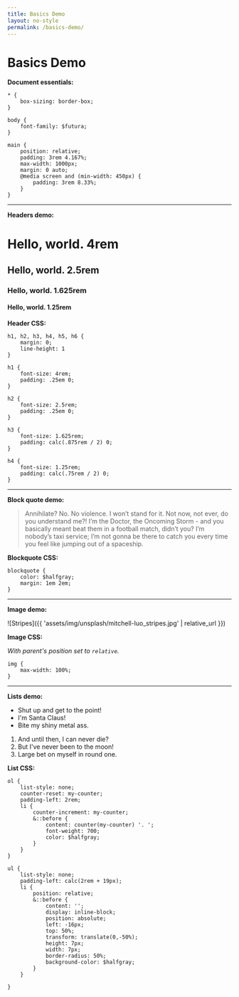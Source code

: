 ```yaml
---
title: Basics Demo
layout: no-style
permalink: /basics-demo/
---
```


<main class="basics-demo-wrapper" markdown="1">

# Basics Demo

**Document essentials:**

```
* {
	box-sizing: border-box;
}

body {
	font-family: $futura;
}

main {
	position: relative;
	padding: 3rem 4.167%;
	max-width: 1000px;
	margin: 0 auto;
	@media screen and (min-width: 450px) {
		padding: 3rem 8.33%;
	}	
}
```

***

**Headers demo:**

# <h1> Hello, world. 4rem
## <h2> Hello, world. 2.5rem
### <h3> Hello, world. 1.625rem
#### <h4> Hello, world. 1.25rem

**Header CSS:**

```
h1, h2, h3, h4, h5, h6 {
	margin: 0;
	line-height: 1
}

h1 {
	font-size: 4rem;
	padding: .25em 0;
}

h2 {
	font-size: 2.5rem;
	padding: .25em 0;
}

h3 {
	font-size: 1.625rem;
	padding: calc(.875rem / 2) 0;
}

h4 {
	font-size: 1.25rem;
	padding: calc(.75rem / 2) 0;
}
```

***

**Block quote demo:**

> Annihilate? No. No violence. I won’t stand for it. Not now, not ever, do you understand me?! I’m the Doctor, the Oncoming Storm - and you basically meant beat them in a football match, didn’t you? I’m nobody’s taxi service; I’m not gonna be there to catch you every time you feel like jumping out of a spaceship.

**Blockquote CSS:**

```
blockquote {
	color: $halfgray;
	margin: 1em 2em;
}
```

***

**Image demo:**

![Stripes]({{ 'assets/img/unsplash/mitchell-luo_stripes.jpg' | relative_url }})

**Image CSS:**

*With parent's position set to `relative`.*

```
img {
	max-width: 100%;
}
```

***

**Lists demo:**

- Shut up and get to the point!
- I'm Santa Claus!
- Bite my shiny metal ass.

1. And until then, I can never die?
2. But I've never been to the moon!
3. Large bet on myself in round one.

**List CSS:**

```
ol {
	list-style: none;
	counter-reset: my-counter;
	padding-left: 2rem;
	li {
		counter-increment: my-counter;
		&::before {
			content: counter(my-counter) '. ';
			font-weight: 700;
			color: $halfgray;
		}
	}
}

ul {
	list-style: none;
	padding-left: calc(2rem + 19px);
	li {
		position: relative;
		&::before {
			content: '';
			display: inline-block;
			position: absolute;
			left: -16px;
			top: 50%;
			transform: translate(0,-50%);
			height: 7px;
			width: 7px;
			border-radius: 50%;
			background-color: $halfgray;
		}
	}

}
```

</main>